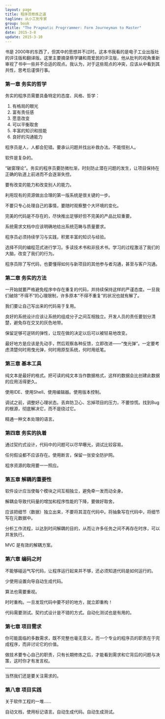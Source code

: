 ```yaml
---
layout: page
title: 程序员修炼之道
tagline: 从小工到专家
group: book
etitle: "The Pragmatic Progrrammer: Form Journeyman to Master"
date: 2015-3-8
update: 2015-3-10
---
```


书是 2000年的东西了，但其中的思想并不过时。这本书我看的是电子工业出版社的评注版和翻译版。这里主要摘录蔡学镛和周爱民的评注版，他从批判的视角重新审视了书中一些并不合适的观点。我认为，对于这些观点的冲突，应该从中看到其共性，思考后谨慎行事。

### 第一章 务实的哲学

务实的程序员需要具备特定的态度、风格、哲学：

1. 有格局的眼光
2. 富有责任感
3. 愿意改变
4. 可以平衡取舍
5. 丰富的知识和技能
6. 良好的沟通能力

程序员是人，人都会犯错。要承认问题并找出补救办法。不能怪别人。

软件是复杂的。

“破窗理论”。务实的程序员要防微杜渐，时刻防止潜在问题的发生，让项目保持在正确的轨道上前进而不会逐渐失控。

要有改变的能力和改变别人的能力。

利用现有的资源做出合理的第一版系统是很关键的一步。

不要只专心处理自己的事情，要随时观察整个大环境的变化。

完美的代码是不存在的，尽快推出足够好但不完美的产品比较重要。

系统需求文档中应该明确地给出系统范畴与质量要求。

程序员必须持续学习与实践，积累丰富的知识与经验。

选择不同的编程范式进行学习。多读技术书和非技术书。学习的过程激活了我们的大脑，改变了我们的行为。

程序员除了写代码，也要懂得如何与新项目的其他参与者沟通，甚至与客户沟通。

### 第二章 务实的方法

一开始就要严格避免程序中存在重复的代码，并持续保持这样的严谨态度。一旦我们破除“不得不”的心理限制，许多原本“不得不重复”的状况也就有解了。

我们要让自己写出来的代码易于复用。

良好的系统设计应该让系统的组成分子之间互相独立。开发人员的责任要划分清楚，避免存在交叉的灰色地带。

保留足够可逆转的弹性，让现在做的决定以后可以被轻易地改变。

最好地方是应该是先动手，然后观察各种反馈，立即改进——“曳光弹”。一定要考虑清楚何时用曳光弹，何时用原型系统，何时用纸笔。

### 第三章 基本工具

纯文本是最好的格式。把可读的纯文本当作数据格式，这样的数据会比创建此数据的应用活得更久。

使用IDE、使用Shell、使用编辑器。使用版本控制。

调试之前，调整好心理状态。丢弃防卫心、忘掉项目的压力，不要惊慌。找到Bug的根源，彻底解决它，而不是绕过它。

精通一种文本处理的语言。

### 第四章 务实的执着

通过契约式设计，代码中的问题可以尽早曝光，调试比较容易。

任何假设都不应该存在。使用断言，保留一张安全防护网。

程序资源的取用要一一照应。

### 第五章 解耦的重要性

软件设计应当使每个模块之间互相独立，避免牵一发而动全身。

解耦会导致代码量的增加和程序性能的下降，要做好取舍。

应该把细节（数据）独立出来，不要将其混在代码中。将抽象写在代码中，将细节写在元数据中。

分析工作流程，以达到时间解耦的目的，从而让许多任务之间不再存在时序，可以并发执行。

MVC 是有效的解耦方案。

### 第六章 编码之时

不能够碰运气写代码，让程序运行起来并不够，还必须知道代码是如何运行的。

少使用设置向导自动生成代码。

算法也需要重视。

时时重构。一旦发现代码中要不好的地方，就立即重构！

代码需要测试。契约式设计是不错的方式。自动化测试也是有用的。

### 第七章 项目需求

你可能面临的多数需求，既不完整也毫无意义。而一个专业的程序员的职责在于完成程序，而非讨论它的价值。

做技术要专心自己的职责，只有长期修炼之后，才能看到需求和它背后的问题与决策，这时你才有发言权。

-----

当然我们还是要关注需求的。

### 第八章 项目实践

关于软件工程的一堆……

自动文档，使用标记语言。自动生成代码。自动生成测试。
